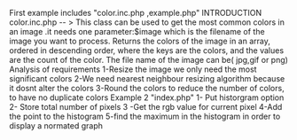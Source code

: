 First example  includes "color.inc.php ,example.php" 
INTRODUCTION
color.inc.php -- > This class can be used to get the most common colors in an image .it needs one parameter:$image which is the filename of the image you want to process.
Returns the colors of the image in an array, ordered in descending order, where the keys are the colors, and the values are the count of the color.
The file name of the image can be( jpg,gif or png)
Analysis of  requirements
1-Resize the image  we only need the most significant colors
2-We need nearest neighbour resizing algorithm because it dosnt  alter the colors
3-Round the colors to reduce  the  number of colors, to have no duplicate colors
Example 2  "index.php"
1- Put historgram option
2- Store total number of pixels
3 -Get the rgb value for current pixel
4-Add the point to the histogram
5-find the maximum in the histogram in order to display a normated graph
